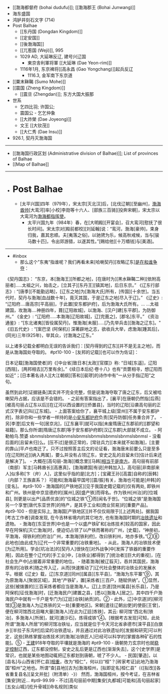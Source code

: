 - [[渤海都督府 (bohai dudufu)]]; [[渤海郡王 (Bohai Junwang)]]
- 海东盛国
- 鸿胪井刻石文字 (714)
- Post Balhae
    - [[东丹国 (Dongdan Kingdom)]]
    - [[定安国]]
    - [[後渤海国]]
    - [[兀惹国 (Weji)]], 995
    - 1029 AD, 大延琳反辽, 建号兴辽国
        - 東京舎利軍将軍 [[大延琳 (Dae Yeon-rim)]]
    - 1116年1月, 东京裨将[[高永昌 (Gao Yongchang)]]起兵反辽
        - 1116.3, 金军南下东京道
- [[粟末靺鞨 (Sumo Mohe)]]
- [[震国 (Zheng Kingdom)]]
    - [[震旦 (Zhengdan)]]; 东方大国大振那
- 世系
    - 乞四比羽; 许国公;
    - 震国公 - 乞乞仲象
    - [[大祚榮 (Dae Joyeong)]]
    - 文王 [[大钦茂]]
    - [[大仁秀 (Dae Insu)]]
- 926.1, 契丹灭渤海国
- ---
- [[渤海国行政区划 (Administrative division of Balhae)]]; List of provinces of Balhae
- [[Map of Balhae]]
- ---
- # Post Balhae
    - [太平兴国]四年（979年），宋太宗[灭北汉]后，[北伐辽朝][至幽州]，[渤海酋帅](((zt0y3ge-X)))[大鸾河]率[小校]李勋等十六人、[部族三百骑][投奔宋朝]，宋太宗以大鸾河为[渤海都指挥使](((CUQ5sVpCQ)))。
        - 太平兴国九年（984年）春，在[大明殿][开宴会]，召大鸾河[慰抚了很长时间]。宋太宗对[殿前都校][刘延翰]说：“鸾河，渤海[豪帅]，束身归我，嘉其忠顺。夫[夷落之俗]，以驰骋为乐，候高秋戒候，当与[骏马数十匹]，令出郊游猎，以遂其性。”[赐给他][十万缗钱]与[美酒]。
- ---
- #inbox
    - 那么这个”东夷“指谁呢？我们再看未来[哈喇契丹][攻略辽东][是在和谁争夺](https://www.zhihu.com/question/375926420)：

《契丹国志》：
“东京，本[渤海王][所都之地]，[在唐时为][黑水靺鞨二种][依附高丽者].....太祖之兴，始击之，[立其子][东丹王][镇其地]，后日东京。”
《辽东行部志》:
“[唐季][不能勤远略]，[辽东之地]为[渤海大氏]所有，[传国][十余世]。当五代时，契丹与渤海[血战数十年]，竟灭其国，于是辽东之地[尽入于辽]。”
《辽史》:
“辽阳府....唐高宗[平高丽]，于此置[安东都护府]，后为渤海大氏所有。... ...太祖建国，攻渤海....神册四年，葺[辽阳故城]，以渤海、[汉户]建[东平郡]，为防御州。”
《金史》: “辽阳府.....本渤海[辽阳故城]，辽[完葺之]，[郡名]东平。”
《资治通鉴》:
“[东北诸夷][皆役属契丹]，惟渤海[未服].....[乃先举兵击][渤海之辽东]。"
《旧五代史》:
“[案巴坚 (阿保机)] 深著辟地之志，欲收兵大举，虑渤海[踵其后]，(同光)三年(925年)，举其众，讨渤海之辽东。”

以上诸多记载全都明白无误的告诉我们：[契丹得到的辽东][并不是无主之地]，而是从渤海国处夺取的。   #pt10-100
        - [友邦的记载][也可以作为佐证]：

日本记载[渤海国使者]的《[中台省]致日本[太政][官牒]》称: “日域[东遥]，辽阳[西阻]，[两邦相去][万里有余]。”《续日本后纪·卷十八》也有“贡篚相寻，想辽阳而如近”；[日本著名诗人][大江朝纲][答和][裴璆]的诗作中有“一从分手指辽阳”之句。

虽然到此时[证据链条]其实并不完全完整，但是说渤海夺取了唐之辽东，后又被哈喇契丹占据，应该是不会错的。
        - 之前有答案指出了，[襄平]在唐朝仍然指[后燕][被高句丽占辽东以后][在辽河以西设置的][侨置县]，当时的辽阳[沿袭高句丽的正式汉字表记]叫[辽东城]。
            - 上面答案给你了，襄平城上级[营州][不属于安东都护府]，除非你和一些学者一样持的是[小安东都护府](https://www.zhihu.com/answer/1586566249)负责[契丹防御]任务重合并了。 
                - 另[李澄]后文有一句[居京兆]，[辽东襄平]就可以指[未废隋唐辽东郡前的][郡望和祖籍]，那么你所谓[隋唐辽东郡]等于安东都护府即[汉辽东郡]大部就不成立。
            - 阿勒帕乌.赞婆 sbnmslsbnmslsbnmslsbnmslsbnmslsbnmslsbnmslsbnmsl
        - 没看后面的[且留未归]么。[压不过]是很正常的，[常驻兵力][本来就不如渤海]，[主要的靠山]平卢也南迁了。只不过按照答主后文的论证看，渤海唐末前要么只是至多[在辽阳附近][纳入两属]，要么并没有占领辽东，安史之乱的且留未归[估计后来还是解决了]。
    - 大概在[高句丽-渤海][概念里][马韩][相当于是南方](https://www.zhihu.com/pin/1440444353508016128)。高句丽有前部（南部）军主[马韩酋长][高惠真]，[渤海建国]有说[弁韩加入]，高句丽[非南部来人]似多称[卞（弁）人]，这里似乎指的是[北方]；[宝藏王孙][高震]自称的[辰韩]（内部？王族直系？）可能和[渤海最早国号][震/振]有关，渤海也可能是[弁韩]的[变名]。 #pt9-100
    - 渤海国的[产铁地区][见于我国史籍记载的]仅有两处, 即铁州和广州。铁州是中京显德府的[属州],因[盛产铁]而得名。作为铁州[州治]的[位城县], 则更是以出产[品质优良]的“位城之铁”①而[闻名于世]。“位城之铁”是渤海国另一个享誉[唐代东亚世界]的特产，是其手工业和[商业贸易]的[重要产品]。 #pt9-100
        - 但是实际上, 渤海国[产铁地区][并不仅仅局限于][上述两处]。据我国[考古工作者]调查发现, 在今吉林省境内的其它地方, 也有渤海国时期的[冶铁遗址](https://www.zhihu.com/question/455435936/answer/1861705848)和遗物。
        - 渤海在[东亚世界]中也是一个以盛产铁矿和[冶炼技术]较高的国家，因此早在阿保机[灭亡渤海]时，便迫切占领了以产铁而著称的广州，[史载]，“神册初，平渤海，得铁利府[府治]广州，本渤海[铁利府]，改曰铁利州，地亦多铁。”②⑧此地也[由此成为]辽代一个非常重要的[冶铁重地]。
        - 从此，渤海人的冶铁技术便[为辽所用]。学会[坑冶法]的[契丹人]很快在[对外战争]中[发挥了铁器的重要作用]，因此在整个辽代的[手工业]中，[冶铁业]都得到了[统治者][巨大的重视]，[在社会生产中]占据着非常重要的地位。
        - 随着渤海[被辽翦灭]，吞并其国民，渤海原有的[冶铁术]随之传入辽，从而[快速推动了]辽代社会整体的冶铁业的发展水平。根据《辽史》载，辽[东京道][同州][属县][东平县]，“渤海为东平寨”⑨，其为原渤海人[聚居区域]，其地“产铁矿，置[采炼者]三百户，随赋供纳”。①显然，这些[被拨置的]三百采炼者都应当是渤海人。辽[上京道]饶州属县[长乐县]，乃是阿保机[征伐渤海]时，[迁渤海民户]建置之县，[悉以]渤海人[居之]，其中四千户渤海民户中就有一千户是专门为[辽廷]冶铁[纳贡]的。②
            - 此外，辽[中京道]的[柳河馆]③是渤海人为辽炼铁的又一处[重要地区]。宋朝[遣往辽朝出使]的使臣[王曾]，便在柳河馆西北目睹大量[渤海人]在此为辽廷[炼铁]，其云: 柳河馆“西北有[铁冶]，多渤海人[所居]，就河[漉沙石]，炼得成铁”④。[根据考古发现]可知，此处所谓“渤海人所居”的柳河馆冶铁址，应当就是位于今天河北省承德市[滦平县][白旗乡][半拉子东沟村]后梁的冶铁遗址，并且通过对此冶铁遗址的[发掘和研究]可以判定，这些[熟练掌握冶炼技术]的渤海[冶铁匠人]已经可以科学的[掌握各种矿石的性能]。⑤
    - [王建](https://tieba.baidu.com/p/7185960537)918年夺取的平壤就是渤海的 #pt9-100
        - 唐朝势力玄宗时也就[稳定控制](https://tieba.baidu.com/p/7072285852)辽西，辽东都没控制，安史之乱后更是辽西也[渐渐失去]，这个[史学界]是常识，也就是某些地图动辄把辽东都划到唐朝，唬了不少人。
    - 民国[肇造]，以[县名]与山西省[怀仁县][相重](https://www.zhihu.com/question/339316485/answer/2221934712)，改为“桓仁”，何以曰“桓”？[砖家考证]此地乃渤海国“桓州”之地也。所谓“查[县地][古为]渤海桓州，[拟即定名]桓仁县”（《[拟改][各省重复县名][呈文并批]（附清单）-》）
然而，渤海国桓州，按今考证，在吉林省[集安]附近… #pt9-99.99
        - 不过[高句丽前中期]集安[丸都城]可能和[高句丽起家][五女山城]/[纥升骨城][命名规则]类似
